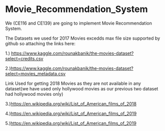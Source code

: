 # Movie_Recommendation_System
We (CE116 and CE139) are going to implement Movie Recommendation System.

The Datasets we used for 2017 Movies excedds max file size supported by github so attaching the links here:

1.) https://www.kaggle.com/rounakbanik/the-movies-dataset?select=credits.csv

2.)https://www.kaggle.com/rounakbanik/the-movies-dataset?select=movies_metadata.csv

Link Used for getting 2018 Movies as they are not available in any dataset(we have used only hollywood movies as our previous two dataset had hollywood movies only)

3.)https://en.wikipedia.org/wiki/List_of_American_films_of_2018

4.)https://en.wikipedia.org/wiki/List_of_American_films_of_2019

5.)https://en.wikipedia.org/wiki/List_of_American_films_of_2019
